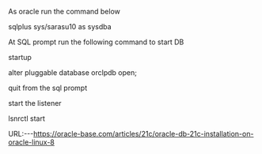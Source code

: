 As oracle run the command below

sqlplus sys/sarasu10 as sysdba


At SQL prompt run the following command to start DB

startup 

alter pluggable database orclpdb open;

quit from the sql prompt 

start the listener

lsnrctl start



URL:---https://oracle-base.com/articles/21c/oracle-db-21c-installation-on-oracle-linux-8
